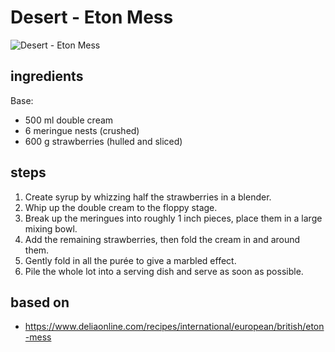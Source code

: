 # Desert - Eton Mess

![Desert - Eton Mess](images/desert-—-eton-mess.jpg)

## ingredients

Base:

- 500 ml double cream
- 6 meringue nests (crushed)
- 600 g strawberries (hulled and sliced)

## steps

1. Create syrup by whizzing half the strawberries in a blender.
2. Whip up the double cream to the floppy stage.
3. Break up the meringues into roughly 1 inch pieces, place them in a large mixing bowl.
4. Add the remaining strawberries, then fold the cream in and around them.
5. Gently fold in all the purée to give a marbled effect.
6. Pile the whole lot into a serving dish and serve as soon as possible.

## based on

- https://www.deliaonline.com/recipes/international/european/british/eton-mess
